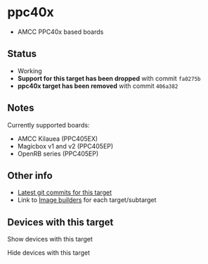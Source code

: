 # ppc40x

- AMCC PPC40x based boards

## Status

- Working
- **Support for this target has been dropped** with commit `fa0275b`
- **ppc40x target has been removed** with commit `406a382`

## Notes

Currently supported boards:

- AMCC Kilauea (PPC405EX)
- Magicbox v1 and v2 (PPC405EP)
- OpenRB series (PPC405EP)

## Other info

- [Latest git commits for this target](https://git.openwrt.org/?p=openwrt%2Fopenwrt.git&a=search&h=HEAD&st=commit&s=ppc40x%3A "https://git.openwrt.org/?p=openwrt/openwrt.git&a=search&h=HEAD&st=commit&s=ppc40x:")
- Link to [Image builders](/docs/guide-user/additional-software/imagebuilder "docs:guide-user:additional-software:imagebuilder") for each target/subtarget

## Devices with this target

Show devices with this target

Hide devices with this target
